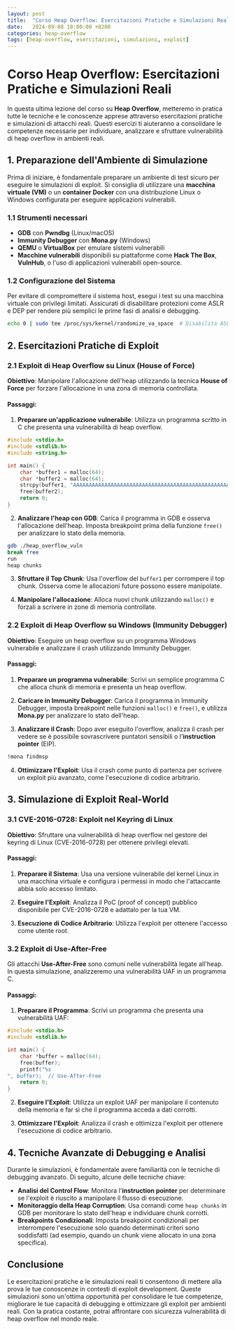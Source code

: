 ```yaml
---
layout: post
title:  "Corso Heap Overflow: Esercitazioni Pratiche e Simulazioni Reali"
date:   2024-09-08 18:00:00 +0200
categories: heap-overflow
tags: [heap-overflow, esercitazioni, simulazioni, exploit]
---
```


# Corso Heap Overflow: Esercitazioni Pratiche e Simulazioni Reali

In questa ultima lezione del corso su **Heap Overflow**, metteremo in pratica tutte le tecniche e le conoscenze apprese attraverso esercitazioni pratiche e simulazioni di attacchi reali. Questi esercizi ti aiuteranno a consolidare le competenze necessarie per individuare, analizzare e sfruttare vulnerabilità di heap overflow in ambienti reali.

## 1. Preparazione dell'Ambiente di Simulazione

Prima di iniziare, è fondamentale preparare un ambiente di test sicuro per eseguire le simulazioni di exploit. Si consiglia di utilizzare una **macchina virtuale (VM)** o un **container Docker** con una distribuzione Linux o Windows configurata per eseguire applicazioni vulnerabili.

### 1.1 Strumenti necessari

- **GDB** con **Pwndbg** (Linux/macOS)
- **Immunity Debugger** con **Mona.py** (Windows)
- **QEMU** o **VirtualBox** per emulare sistemi vulnerabili
- **Macchine vulnerabili** disponibili su piattaforme come **Hack The Box**, **VulnHub**, o l'uso di applicazioni vulnerabili open-source.

### 1.2 Configurazione del Sistema

Per evitare di compromettere il sistema host, esegui i test su una macchina virtuale con privilegi limitati. Assicurati di disabilitare protezioni come ASLR e DEP per rendere più semplici le prime fasi di analisi e debugging.

```bash
echo 0 | sudo tee /proc/sys/kernel/randomize_va_space  # Disabilita ASLR su Linux
```

## 2. Esercitazioni Pratiche di Exploit

### 2.1 Exploit di Heap Overflow su Linux (House of Force)

**Obiettivo**: Manipolare l'allocazione dell'heap utilizzando la tecnica **House of Force** per forzare l'allocazione in una zona di memoria controllata.

#### Passaggi:

1. **Preparare un'applicazione vulnerabile**: Utilizza un programma scritto in C che presenta una vulnerabilità di heap overflow.

```c
#include <stdio.h>
#include <stdlib.h>
#include <string.h>

int main() {
    char *buffer1 = malloc(64);
    char *buffer2 = malloc(64);
    strcpy(buffer1, "AAAAAAAAAAAAAAAAAAAAAAAAAAAAAAAAAAAAAAAAAAAAAAAAAAAAAAAAAAAAAAAAAAAAA"); // Overflow
    free(buffer2);
    return 0;
}
```

2. **Analizzare l'heap con GDB**: Carica il programma in GDB e osserva l'allocazione dell'heap. Imposta breakpoint prima della funzione `free()` per analizzare lo stato della memoria.

```bash
gdb ./heap_overflow_vuln
break free
run
heap chunks
```

3. **Sfruttare il Top Chunk**: Usa l'overflow del `buffer1` per corrompere il top chunk. Osserva come le allocazioni future possono essere manipolate.

4. **Manipolare l'allocazione**: Alloca nuovi chunk utilizzando `malloc()` e forzali a scrivere in zone di memoria controllate.

### 2.2 Exploit di Heap Overflow su Windows (Immunity Debugger)

**Obiettivo**: Eseguire un heap overflow su un programma Windows vulnerabile e analizzare il crash utilizzando Immunity Debugger.

#### Passaggi:

1. **Preparare un programma vulnerabile**: Scrivi un semplice programma C che alloca chunk di memoria e presenta un heap overflow.

2. **Caricare in Immunity Debugger**: Carica il programma in Immunity Debugger, imposta breakpoint nelle funzioni `malloc()` e `free()`, e utilizza **Mona.py** per analizzare lo stato dell'heap.

3. **Analizzare il Crash**: Dopo aver eseguito l'overflow, analizza il crash per vedere se è possibile sovrascrivere puntatori sensibili o l'**instruction pointer** (EIP).

```bash
!mona findmsp
```

4. **Ottimizzare l'Exploit**: Usa il crash come punto di partenza per scrivere un exploit più avanzato, come l'esecuzione di codice arbitrario.

## 3. Simulazione di Exploit Real-World

### 3.1 CVE-2016-0728: Exploit nel Keyring di Linux

**Obiettivo**: Sfruttare una vulnerabilità di heap overflow nel gestore dei keyring di Linux (CVE-2016-0728) per ottenere privilegi elevati.

#### Passaggi:

1. **Preparare il Sistema**: Usa una versione vulnerabile del kernel Linux in una macchina virtuale e configura i permessi in modo che l'attaccante abbia solo accesso limitato.

2. **Eseguire l'Exploit**: Analizza il PoC (proof of concept) pubblico disponibile per CVE-2016-0728 e adattalo per la tua VM.

3. **Esecuzione di Codice Arbitrario**: Utilizza l'exploit per ottenere l'accesso come utente root.

### 3.2 Exploit di Use-After-Free

Gli attacchi **Use-After-Free** sono comuni nelle vulnerabilità legate all'heap. In questa simulazione, analizzeremo una vulnerabilità UAF in un programma C.

#### Passaggi:

1. **Preparare il Programma**: Scrivi un programma che presenta una vulnerabilità UAF:

```c
#include <stdio.h>
#include <stdlib.h>

int main() {
    char *buffer = malloc(64);
    free(buffer);
    printf("%s
", buffer);  // Use-After-Free
    return 0;
}
```

2. **Eseguire l'Exploit**: Utilizza un exploit UAF per manipolare il contenuto della memoria e far sì che il programma acceda a dati corrotti.

3. **Ottimizzare l'Exploit**: Analizza il crash e ottimizza l'exploit per ottenere l'esecuzione di codice arbitrario.

## 4. Tecniche Avanzate di Debugging e Analisi

Durante le simulazioni, è fondamentale avere familiarità con le tecniche di debugging avanzato. Di seguito, alcune delle tecniche chiave:

- **Analisi del Control Flow**: Monitora l'**instruction pointer** per determinare se l'exploit è riuscito a manipolare il flusso di esecuzione.
- **Monitoraggio della Heap Corruption**: Usa comandi come `heap chunks` in GDB per monitorare lo stato dell'heap e individuare chunk corrotti.
- **Breakpoints Condizionali**: Imposta breakpoint condizionali per interrompere l'esecuzione solo quando determinati criteri sono soddisfatti (ad esempio, quando un chunk viene allocato in una zona specifica).

## Conclusione

Le esercitazioni pratiche e le simulazioni reali ti consentono di mettere alla prova le tue conoscenze in contesti di exploit development. Queste simulazioni sono un'ottima opportunità per consolidare le tue competenze, migliorare le tue capacità di debugging e ottimizzare gli exploit per ambienti reali. Con la pratica costante, potrai affrontare con sicurezza vulnerabilità di heap overflow nel mondo reale.
